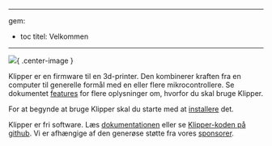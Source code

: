 ***

gem:

- toc titel: Velkommen

***

![](img/klipper-logo.png){ .center-image }

Klipper er en firmware til en 3d-printer. Den kombinerer kraften fra en computer til generelle formål med en eller flere mikrocontrollere. Se dokumentet [features](Features.md) for flere oplysninger om, hvorfor du skal bruge Klipper.

For at begynde at bruge Klipper skal du starte med at [installere](Installation.md) det.

Klipper er fri software. Læs [dokumentationen](Overview.md) eller se [Klipper-koden på github](https://github.com/Klipper3d/klipper). Vi er afhængige af den generøse støtte fra vores [sponsorer](Sponsors.md).

